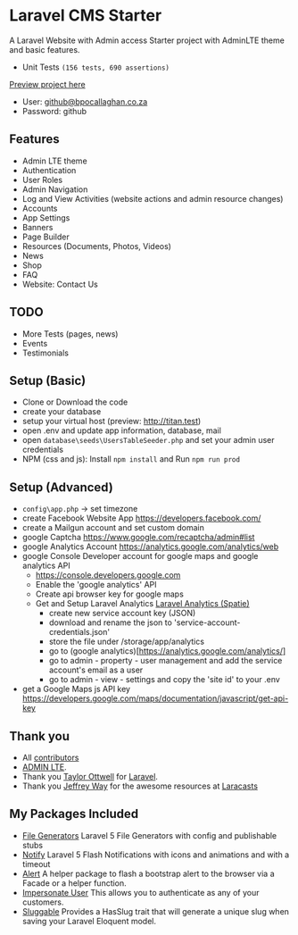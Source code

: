 # Laravel CMS Starter
A Laravel Website with Admin access Starter project with AdminLTE theme and basic features.

- Unit Tests `(156 tests, 690 assertions)`

[Preview project here](http://titan.bpocallaghan.co.za?v=1)
- User: github@bpocallaghan.co.za
- Password: github

## Features
 - Admin LTE theme
 - Authentication
 - User Roles
 - Admin Navigation
 - Log and View Activities (website actions and admin resource changes)
 - Accounts
 - App Settings
 - Banners
 - Page Builder
 - Resources (Documents, Photos, Videos)
 - News
 - Shop
 - FAQ
 - Website: Contact Us

## TODO
 - More Tests (pages, news)
 - Events
 - Testimonials

 ## Setup (Basic)
 - Clone or Download the code
 - create your database
 - setup your virtual host (preview: http://titan.test)
 - open .env and update app information, database, mail
 - open `database\seeds\UsersTableSeeder.php` and set your admin user credentials
 - NPM (css and js): Install `npm install` and Run `npm run prod`

 ## Setup (Advanced)
 - `config\app.php` -> set timezone
 - create Facebook Website App https://developers.facebook.com/
 - create a Mailgun account and set custom domain
 - google Captcha https://www.google.com/recaptcha/admin#list
 - google Analytics Account https://analytics.google.com/analytics/web
 - google Console Developer account for google maps and google analytics API
    - https://console.developers.google.com
    - Enable the 'google analytics' API
 	- Create api browser key for google maps
 	- Get and Setup Laravel Analytics [Laravel Analytics (Spatie)](https://github.com/spatie/laravel-analytics/tree/3.1.0)
         - create new service account key (JSON)
         - download and rename the json to 'service-account-credentials.json'
         - store the file under /storage/app/analytics
         - go to (google analytics)[https://analytics.google.com/analytics/]
         - go to admin - property - user management and add the service account's email as a user
         - go to admin - view - settings and copy the 'site id' to your .env
 - get a Google Maps js API key https://developers.google.com/maps/documentation/javascript/get-api-key

## Thank you
- All [contributors](https://github.com/bpocallaghan/titan-starter/graphs/contributors)
- [ADMIN LTE](https://github.com/almasaeed2010/AdminLTE).
- Thank you [Taylor Ottwell](https://github.com/taylorotwell) for [Laravel](http://laravel.com/).
- Thank you [Jeffrey Way](https://github.com/JeffreyWay) for the awesome resources at [Laracasts](https://laracasts.com/)

## My Packages Included
- [File Generators](https://github.com/bpocallaghan/generators) Laravel 5 File Generators with config and publishable stubs
- [Notify](https://github.com/bpocallaghan/notify) Laravel 5 Flash Notifications with icons and animations and with a timeout
- [Alert](https://github.com/bpocallaghan/alert) A helper package to flash a bootstrap alert to the browser via a Facade or a helper function.
- [Impersonate User](https://github.com/bpocallaghan/impersonate) This allows you to authenticate as any of your customers.
- [Sluggable](https://github.com/bpocallaghan/sluggable) Provides a HasSlug trait that will generate a unique slug when saving your Laravel Eloquent model.
